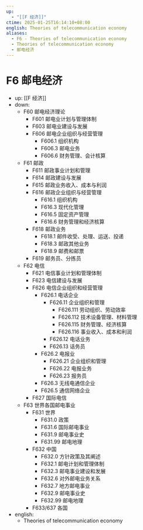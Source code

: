 ```yaml
---
up:
  - "[[F 经济]]"
ctime: 2025-01-25T16:14:10+08:00
english: Theories of telecommunication economy
aliases:
  - F6 - Theories of telecommunication economy
  - Theories of telecommunication economy
  - 邮电经济
---
```


# F6 邮电经济

- up: [[F 经济]]
- down:
	- F60 邮电经济理论
		- F601 邮电业计划与管理体制
		- F603 邮电业建设与发展
		- F606 邮电企业组织与经营管理
			- F606.1 组织机构
			- F606.3 邮电业务
			- F606.6 财务管理、会计核算
	- F61 邮政
		- F611 邮政事业计划和管理
		- F614 邮政建设与发展
		- F615 邮政业务收入、成本与利润
		- F616 邮政企业组织与经营管理
			- F616.1 组织机构
			- F616.3 现代化管理
			- F616.5 固定资产管理
			- F616.6 财务管理和经济核算
		- F618 邮政业务
			- F618.1 邮件收受、处理、运送、投递
			- F618.3 邮政其他业务
			- F618.9 邮费和邮票
		- F619 邮务员、分拣员
	- F62 电信
		- F621 电信事业计划和管理体制
		- F623 电信建设与发展
		- F626 电信企业组织和经营管理
			- F626.1 电话企业
				- F626.11 企业组织和管理
					- F626.111 劳动组织、劳动效率
					- F626.112 技术设备管理、材料管理
					- F626.115 财务管理、经济核算
					- F626.116 事业收入、成本和利润
				- F626.12 电话业务
				- F626.13 话务员
			- F626.2 电报业
				- F626.21 企业组织和管理
				- F626.22 电报业务
				- F626.23 报务员
			- F626.3 无线电通信企业
			- F626.5 通信网络企业
		- F627 国际电信
	- F63 世界各国邮电事业
		- F631 世界
			- F631.0 政策
			- F631.6 国际邮电事业
			- F631.9 邮电事业史
			- F631.99 邮电地理
		- F632 中国
			- F632.0 方针政策及其阐述
			- F632.1 邮电计划和管理体制
			- F632.3 邮电事业建设和发展
			- F632.6 对外邮电业务关系
			- F632.7 地方邮电事业
			- F632.9 邮电事业史
			- F632.99 邮电地理
		- F633/637 各国
- english:
	- Theories of telecommunication economy

